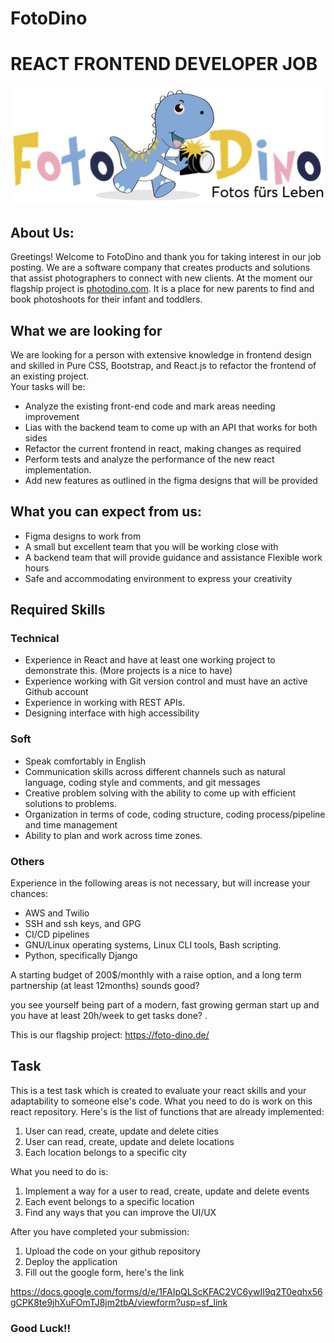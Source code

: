 
# FotoDino
# REACT FRONTEND DEVELOPER JOB
![FotoDino](https://raw.githubusercontent.com/Foto-Dino/front-end-job/8abe0564e568adeaba5d1238cce82bd1eaa0abb7/logo.png)
## About Us:
Greetings! Welcome to FotoDino and thank you for taking interest in our job posting. We are a software company that creates products and solutions that assist photographers to connect with new clients. At the moment our flagship project is [photodino.com](https://photodino.com). It is a place for new parents to find and book photoshoots for their infant and toddlers.

## What we are looking for
We are looking for a person with extensive knowledge in frontend design and skilled in Pure CSS, Bootstrap, and React.js to refactor the frontend of an existing project.  
Your tasks will be:  
 - Analyze the existing front-end code and mark areas needing improvement
 - Lias with the backend team to come up with an API that works for both sides
 - Refactor the current frontend in react, making changes as required
 - Perform tests and analyze the performance of the new react implementation.
 - Add new features as outlined in the figma designs that will be provided

## What you can expect from us:
 - Figma designs to work from
 - A small but excellent team that you will be working close with
 - A backend team that will provide guidance and assistance
Flexible work hours
 - Safe and accommodating environment to express your creativity

## Required Skills
### Technical
 - Experience in React and have at least one working project to demonstrate this. (More projects is a nice to have)  
 - Experience working with Git version control and must have an active Github account  
 - Experience in working with REST APIs.
 - Designing interface with high accessibility  

### Soft
  - Speak comfortably in English
  - Communication skills across different channels such as natural language, coding style and comments, and git messages
  - Creative problem solving with the ability to come up with efficient solutions to problems.
  - Organization in terms of code, coding structure, coding process/pipeline and time management
  - Ability to plan and work across time zones.

### Others
Experience in the following areas is not necessary, but will increase your chances:
- AWS and Twilio
- SSH and ssh keys, and GPG
- CI/CD pipelines
- GNU/Linux operating systems, Linux CLI tools, Bash scripting.
- Python, specifically Django

A starting budget of 200$/monthly with a raise option, and a long term partnership (at least 12months) sounds good?

you see yourself being part of a modern, fast growing german start up and you have at least 20h/week to get tasks done?
.

This is our flagship project:
https://foto-dino.de/

## Task

This is a test task which is created to evaluate your react skills and your adaptability to someone else's code. What you need to do is work on this react repository. Here's is the list of functions that are already implemented:

1. User can read, create, update and delete cities
2. User can read, create, update and delete locations
3. Each location belongs to a specific city

What you need to do is:

1. Implement a way for a user to read, create, update and delete events
2. Each event belongs to a specific location
3. Find any ways that you can improve the UI/UX

After you have completed your submission:

1. Upload the code on your github repository
2. Deploy the application
3. Fill out the google form, here's the link

https://docs.google.com/forms/d/e/1FAIpQLScKFAC2VC6ywII9q2T0eqhx56gCPK8te9jhXuFOmTJ8jm2tbA/viewform?usp=sf_link

### Good Luck!!



